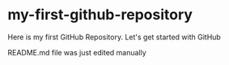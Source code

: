 # my-first-github-repository
Here is my first GitHub Repository. Let's get started with GitHub

README.md file was just edited manually
